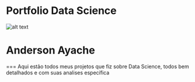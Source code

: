 # Portfolio Data Science

![alt text](https://github.com/carlosfab/template_portfolio/blob/master/banner.png)

# Anderson Ayache 
===
Aqui estão todos meus projetos que fiz sobre Data Science, todos bem detalhados e com suas analises específica 
